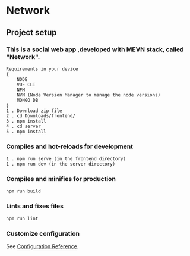 # Network

## Project setup

### This is a social web app ,developed with MEVN stack, called "Network".

```
Requirements in your device
{
    NODE
    VUE CLI
    NPM
    NVM (Node Version Manager to manage the node versions)
    MONGO DB
}
1 . Download zip file
2 . cd Downloads/frontend/
3 . npm install
4 . cd server
5 . npm install
```

### Compiles and hot-reloads for development

```
1 . npm run serve (in the frontend directory)
1 . npm run dev (in the server directory)
```

### Compiles and minifies for production

```
npm run build
```

### Lints and fixes files

```
npm run lint
```

### Customize configuration

See [Configuration Reference](https://cli.vuejs.org/config/).
